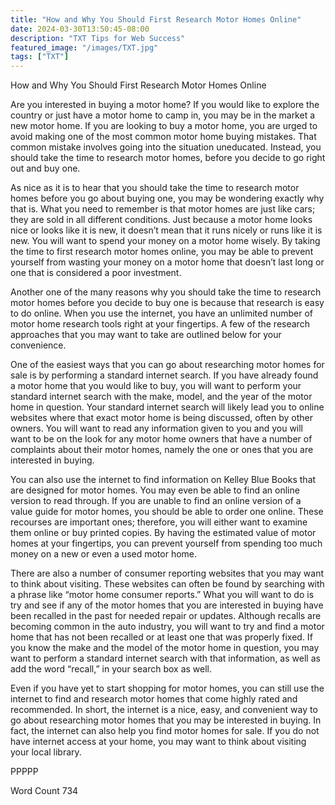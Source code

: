 ```yaml
---
title: "How and Why You Should First Research Motor Homes Online"
date: 2024-03-30T13:50:45-08:00
description: "TXT Tips for Web Success"
featured_image: "/images/TXT.jpg"
tags: ["TXT"]
---
```


How and Why You Should First Research Motor Homes Online

Are you interested in buying a motor home? If you would like to explore the country or just have a motor home to camp in, you may be in the market a new motor home.  If you are looking to buy a motor home, you are urged to avoid making one of the most common motor home buying mistakes.  That common mistake involves going into the situation uneducated.  Instead, you should take the time to research motor homes, before you decide to go right out and buy one.

As nice as it is to hear that you should take the time to research motor homes before you go about buying one, you may be wondering exactly why that is.  What you need to remember is that motor homes are just like cars; they are sold in all different conditions.  Just because a motor home looks nice or looks like it is new, it doesn’t mean that it runs nicely or runs like it is new.  You will want to spend your money on a motor home wisely. By taking the time to first research motor homes online, you may be able to prevent yourself from wasting your money on a motor home that doesn’t last long or one that is considered a poor investment.

Another one of the many reasons why you should take the time to research motor homes before you decide to buy one is because that research is easy to do online. When you use the internet, you have an unlimited number of motor home research tools right at your fingertips.  A few of the research approaches that you may want to take are outlined below for your convenience.

One of the easiest ways that you can go about researching motor homes for sale is by performing a standard internet search.  If you have already found a motor home that you would like to buy, you will want to perform your standard internet search with the make, model, and the year of the motor home in question. Your standard internet search will likely lead you to online websites where that exact motor home is being discussed, often by other owners. You will want to read any information given to you and you will want to be on the look for any motor home owners that have a number of complaints about their motor homes, namely the one or ones that you are interested in buying.

You can also use the internet to find information on Kelley Blue Books that are designed for motor homes.  You may even be able to find an online version to read through. If you are unable to find an online version of a value guide for motor homes, you should be able to order one online. These recourses are important ones; therefore, you will either want to examine them online or buy printed copies.  By having the estimated value of motor homes at your fingertips, you can prevent yourself from spending too much money on a new or even a used motor home.

There are also a number of consumer reporting websites that you may want to think about visiting. These websites can often be found by searching with a phrase like “motor home consumer reports.” What you will want to do is try and see if any of the motor homes that you are interested in buying have been recalled in the past for needed repair or updates. Although recalls are becoming common in the auto industry, you will want to try and find a motor home that has not been recalled or at least one that was properly fixed.  If you know the make and the model of the motor home in question, you may want to perform a standard internet search with that information, as well as add the word “recall,” in your search box as well.  

Even if you have yet to start shopping for motor homes, you can still use the internet to find and research motor homes that come highly rated and recommended.  In short, the internet is a nice, easy, and convenient way to go about researching motor homes that you may be interested in buying. In fact, the internet can also help you find motor homes for sale.  If you do not have internet access at your home, you may want to think about visiting your local library.

PPPPP

Word Count 734

